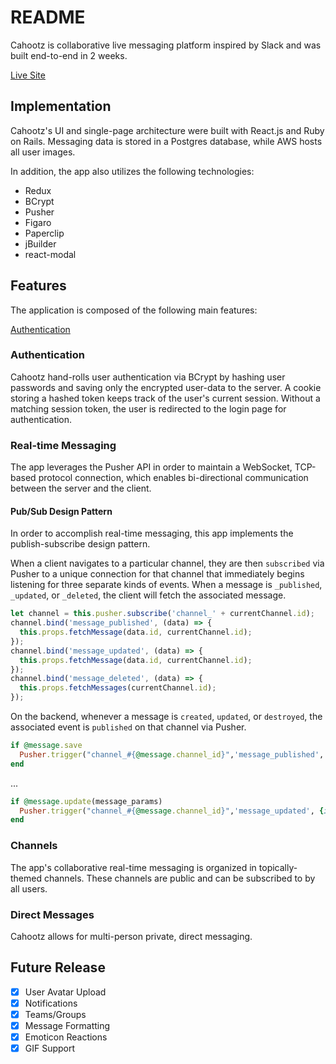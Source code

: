 # README

Cahootz is collaborative live messaging platform inspired by Slack and was built end-to-end in 2 weeks.

[Live Site](http://www.cahootz.club/#/)

## Implementation

Cahootz's UI and single-page architecture were built with React.js and Ruby on Rails. Messaging data is stored in a Postgres database, while AWS hosts all user images.

In addition, the app also utilizes the following technologies:
- Redux
- BCrypt
- Pusher
- Figaro
- Paperclip
- jBuilder
- react-modal

## Features

The application is composed of the following main features:

[Authentication](###Authentication)

### Authentication

Cahootz hand-rolls user authentication via BCrypt by hashing user passwords and saving only the encrypted user-data to the server. A cookie storing a hashed token keeps track of the user's current session.  Without a matching session token, the user is redirected to the login page for authentication.  

### Real-time Messaging

The app leverages the Pusher API in order to maintain a WebSocket, TCP-based protocol connection, which enables bi-directional communication between the server and the client.

#### Pub/Sub Design Pattern

In order to accomplish real-time messaging, this app implements the publish-subscribe design pattern.

When a client navigates to a particular channel, they are then `subscribed` via Pusher to a unique connection for that channel that immediately begins listening for three separate kinds of events. When a message is `_published`, `_updated`, or `_deleted`, the client will fetch the associated message.

```js
let channel = this.pusher.subscribe('channel_' + currentChannel.id);
channel.bind('message_published', (data) => {
  this.props.fetchMessage(data.id, currentChannel.id);
});
channel.bind('message_updated', (data) => {
  this.props.fetchMessage(data.id, currentChannel.id);
});
channel.bind('message_deleted', (data) => {
  this.props.fetchMessages(currentChannel.id);
});
```

On the backend, whenever a message is `created`, `updated`, or `destroyed`, the associated event is `published` on that channel via Pusher.

```ruby
if @message.save
  Pusher.trigger("channel_#{@message.channel_id}",'message_published', {id: @message.id})
end
```
...

```ruby
if @message.update(message_params)
  Pusher.trigger("channel_#{@message.channel_id}",'message_updated', {id: @message.id})
end
```

### Channels

The app's collaborative real-time messaging is organized in topically-themed channels. These channels are public and can be subscribed to by all users.

### Direct Messages

Cahootz allows for multi-person private, direct messaging.

## Future Release

* [X] User Avatar Upload
* [X] Notifications
* [X] Teams/Groups
* [X] Message Formatting
* [X] Emoticon Reactions
* [X] GIF Support
